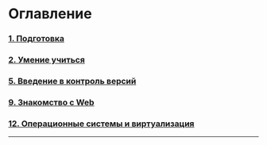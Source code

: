 # Оглавление

### [1. Подготовка](<01._Preparation/Lesson_1.md>)

### [2. Умение учиться](<02._The_ability_to_learn/The_ability_to_learn.md>)

### [5. Введение в контроль версий](<05._Introduction_to_Version_Control/Introduction_to_Version_Control.md>)

### [9. Знакомство с Web](<09._Getting_to_know_the_Web/Getting_to_know_the_Web.md>)

### [12. Операционные системы и виртуализация](<12._Linux/Linux.md>)

---